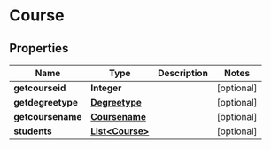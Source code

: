 

# Course


## Properties

| Name | Type | Description | Notes |
|------------ | ------------- | ------------- | -------------|
|**getcourseid** | **Integer** |  |  [optional] |
|**getdegreetype** | [**Degreetype**](Degreetype.md) |  |  [optional] |
|**getcoursename** | [**Coursename**](Coursename.md) |  |  [optional] |
|**students** | [**List&lt;Course&gt;**](Course.md) |  |  [optional] |



